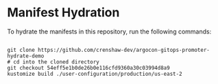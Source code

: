 
# Manifest Hydration

To hydrate the manifests in this repository, run the following commands:

```shell

git clone https://github.com/crenshaw-dev/argocon-gitops-promoter-hydrate-demo
# cd into the cloned directory
git checkout 54eff5e1b0de26b0e116cfd9360a30c03994d8a9
kustomize build ./user-configuration/production/us-east-2
```